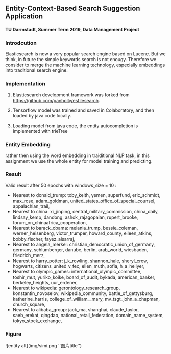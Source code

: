 ## Entity-Context-Based Search Suggestion Application

#### TU Darmstadt, Summer Term 2019, Data Management Project

### Introdcution
Elasticsearch is now a very popular search engine based on Lucene. But we think, in future the simple keywords search is not enougy.
Therefore we consider to merge the machine learning technology, especially embeddings into traditional search engine. 

### Implementation

1. Elasticsearch development framework was forked from https://github.com/panholly/esfilesearch.

2. Tensorflow model was trained and saved in Colaboratory, and then loaded by java code locally.

3. Loading model from java code, the entity autocompletion is implemented with trieTree

### Entity Embedding

rather then using the word embedding in traiditional NLP task, in this assignment we use the whole entity
for model training and predicting. 

### Result

Valid result after 50 epochs with windows_size = 10 :
+ Nearest to donald_trump: toby_keith, yemen, superfund, eric_schmidt, max_rose, adam_goldman, united_states_office_of_special_counsel, appalachian_trail,
+ Nearest to china: xi_jinping, central_military_commission, china_daily, lindsay_kemp, dandong, ashok_rajagopalan, rupert_brooke, forum_on_chinaafrica_cooperation,
+ Nearest to barack_obama: melania_trump, bessie_coleman, werner_heisenberg, victor_trumper, howard_county, eileen_atkins, bobby_fischer, fayez_alsarraj,
+ Nearest to angela_merkel: christian_democratic_union_of_germany, germany, schlumberger, danube, berlin, arab_world, wiesbaden, friedrich_merz,
+ Nearest to harry_potter: j_k_rowling, shannon_hale, sheryl_crow, hogwarts, citizens_united_v_fec, ellen_muth, sofia, h_a_hellyer,
+ Nearest to olympic_games: international_olympic_committee, toshir_mut, yuriko_koike, board_of_audit, bykada, american_banker, berkeley_heights, uur_erdener,
+ Nearest to wikipedia: gerontology_research_group, konstantin_novoselov, wikipedia_community, battle_of_gettysburg, katherine_harris, college_of_william__mary, mv_tsgt_john_a_chapman, church_square,
+ Nearest to alibaba_group: jack_ma, shanghai, claude_taylor, saeb_erekat, qingdao, national_retail_federation, domain_name_system, tokyo_stock_exchange,

### Figure

![entity alt](img/simi.png ''图片title'')


 
